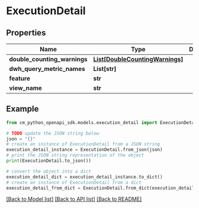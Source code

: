 # ExecutionDetail


## Properties

Name | Type | Description | Notes
------------ | ------------- | ------------- | -------------
**double_counting_warnings** | [**List[DoubleCountingWarnings]**](DoubleCountingWarnings.md) |  | [optional] 
**dwh_query_metric_names** | **List[str]** |  | [optional] 
**feature** | **str** |  | [optional] 
**view_name** | **str** |  | [optional] 

## Example

```python
from cm_python_openapi_sdk.models.execution_detail import ExecutionDetail

# TODO update the JSON string below
json = "{}"
# create an instance of ExecutionDetail from a JSON string
execution_detail_instance = ExecutionDetail.from_json(json)
# print the JSON string representation of the object
print(ExecutionDetail.to_json())

# convert the object into a dict
execution_detail_dict = execution_detail_instance.to_dict()
# create an instance of ExecutionDetail from a dict
execution_detail_from_dict = ExecutionDetail.from_dict(execution_detail_dict)
```
[[Back to Model list]](../README.md#documentation-for-models) [[Back to API list]](../README.md#documentation-for-api-endpoints) [[Back to README]](../README.md)


